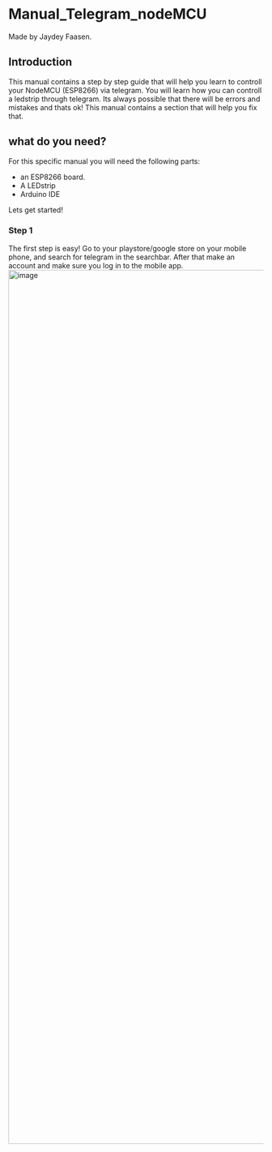 # Manual_Telegram_nodeMCU
Made by Jaydey Faasen. 

## Introduction ##
This manual contains a step by step guide that will help you learn to controll your NodeMCU (ESP8266) via telegram. You will learn how you can controll a ledstrip through telegram. Its always possible that there will be errors and mistakes and thats ok! This manual contains a section that will help you fix that. 

## what do you need? ##
For this specific manual you will need the following parts:
* an ESP8266 board.
* A LEDstrip
* Arduino IDE

Lets get started!

### Step 1 ###
The first step is easy! Go to your playstore/google store on your mobile phone, and search for telegram in the searchbar. After that make an account and make sure you log in to the mobile app. 
<img width="1080" height="1725" alt="image" src="https://github.com/user-attachments/assets/34f7b075-c6b8-4145-87d7-5cf8513a3b62" />


